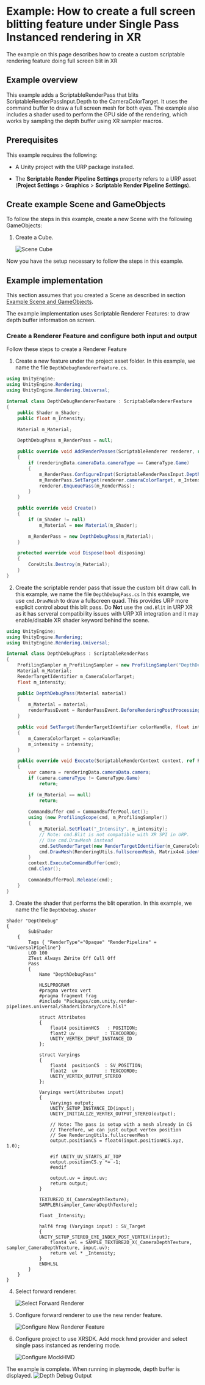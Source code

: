 # Example: How to create a full screen blitting feature under Single Pass Instanced rendering in XR

The example on this page describes how to create a custom scriptable rendering feature doing full screen blit in XR

## Example overview

This example adds a ScriptableRenderPass that blits ScriptableRenderPassInput.Depth to the CameraColorTarget. It uses the command buffer to draw a full screen mesh for both eyes.
The example also includes a shader used to perform the GPU side of the rendering, which works by sampling the depth buffer using XR sampler macros. 

## Prerequisites

This example requires the following:

* A Unity project with the URP package installed.

* The **Scriptable Render Pipeline Settings** property refers to a URP asset (**Project Settings** > **Graphics** > **Scriptable Render Pipeline Settings**).

## Create example Scene and GameObjects<a name="example-objects"></a>

To follow the steps in this example, create a new Scene with the following GameObjects:

1. Create a Cube. 

    ![Scene Cube](../Images/how-to-blit-in-xr/renderobj-cube.png)

Now you have the setup necessary to follow the steps in this example.

## Example implementation

This section assumes that you created a Scene as described in section [Example Scene and GameObjects](#example-objects).

The example implementation uses Scriptable Renderer Features: to draw depth buffer information on screen.

### Create a Renderer Feature and configure both input and output

Follow these steps to create a Renderer Feature

1. Create a new feature under the project asset folder. In this example, we name the file `DepthDebugRendererFeature.cs`.
```cs
using UnityEngine;
using UnityEngine.Rendering;
using UnityEngine.Rendering.Universal;

internal class DepthDebugRendererFeature : ScriptableRendererFeature
{
    public Shader m_Shader;
    public float m_Intensity;

    Material m_Material;

    DepthDebugPass m_RenderPass = null;

    public override void AddRenderPasses(ScriptableRenderer renderer, ref RenderingData renderingData)
    {
        if (renderingData.cameraData.cameraType == CameraType.Game)
        {
            m_RenderPass.ConfigureInput(ScriptableRenderPassInput.Depth);
            m_RenderPass.SetTarget(renderer.cameraColorTarget, m_Intensity);
            renderer.EnqueuePass(m_RenderPass);
        }
    }

    public override void Create()
    {
        if (m_Shader != null)
            m_Material = new Material(m_Shader);

        m_RenderPass = new DepthDebugPass(m_Material);
    }

    protected override void Dispose(bool disposing)
    {
        CoreUtils.Destroy(m_Material);
    }
}
```
2. Create the scriptable render pass that issue the custom blit draw call. In this example, we name the file `DepthDebugPass.cs`
In this example, we use `cmd.DrawMesh` to draw a fullscreen quad. This provides URP more explicit control about this blit pass. 
Do **Not** use the `cmd.Blit` in URP XR as it has serveral compatibility issues with URP XR integration and it may enable/disable XR shader keyword behind the scene.
```cs
using UnityEngine;
using UnityEngine.Rendering;
using UnityEngine.Rendering.Universal;

internal class DepthDebugPass : ScriptableRenderPass
{
    ProfilingSampler m_ProfilingSampler = new ProfilingSampler("DepthDebug");
    Material m_Material;
    RenderTargetIdentifier m_CameraColorTarget;
    float m_intensity;

    public DepthDebugPass(Material material)
    {
        m_Material = material;
        renderPassEvent = RenderPassEvent.BeforeRenderingPostProcessing;
    }

    public void SetTarget(RenderTargetIdentifier colorHandle, float intensity)
    {
        m_CameraColorTarget = colorHandle;
        m_intensity = intensity;
    }

    public override void Execute(ScriptableRenderContext context, ref RenderingData renderingData)
    {
        var camera = renderingData.cameraData.camera;
        if (camera.cameraType != CameraType.Game)
            return;

        if (m_Material == null)
            return;
		
        CommandBuffer cmd = CommandBufferPool.Get();
        using (new ProfilingScope(cmd, m_ProfilingSampler))
        {
            m_Material.SetFloat("_Intensity", m_intensity);
            // Note: cmd.Blit is not compatible with XR SPI in URP.
            // Use cmd.DrawMesh instead
            cmd.SetRenderTarget(new RenderTargetIdentifier(m_CameraColorTarget, 0, CubemapFace.Unknown, -1));
            cmd.DrawMesh(RenderingUtils.fullscreenMesh, Matrix4x4.identity, m_Material);
        }
        context.ExecuteCommandBuffer(cmd);
        cmd.Clear();

        CommandBufferPool.Release(cmd);
    }
}
```
3. Create the shader that performs the blit operation. In this example, we name the file `DepthDebug.shader`
```hlsl
Shader "DepthDebug"
{
        SubShader
    {
        Tags { "RenderType"="Opaque" "RenderPipeline" = "UniversalPipeline"}
        LOD 100
        ZTest Always ZWrite Off Cull Off
        Pass
        {
            Name "DepthDebugPass"

            HLSLPROGRAM
            #pragma vertex vert
            #pragma fragment frag
            #include "Packages/com.unity.render-pipelines.universal/ShaderLibrary/Core.hlsl"

            struct Attributes
            {
                float4 positionHCS   : POSITION;
                float2 uv           : TEXCOORD0;
                UNITY_VERTEX_INPUT_INSTANCE_ID
            };

            struct Varyings
            {
                float4  positionCS  : SV_POSITION;
                float2  uv          : TEXCOORD0;
                UNITY_VERTEX_OUTPUT_STEREO
            };

            Varyings vert(Attributes input)
            {
                Varyings output;
                UNITY_SETUP_INSTANCE_ID(input);
                UNITY_INITIALIZE_VERTEX_OUTPUT_STEREO(output);

                // Note: The pass is setup with a mesh already in CS
                // Therefore, we can just output vertex position
                // See RenderingUtils.fullscreenMesh
                output.positionCS = float4(input.positionHCS.xyz, 1.0);

                #if UNITY_UV_STARTS_AT_TOP
                output.positionCS.y *= -1;
                #endif

                output.uv = input.uv;
                return output;
            }

            TEXTURE2D_X(_CameraDepthTexture);
            SAMPLER(sampler_CameraDepthTexture);

            float _Intensity;

            half4 frag (Varyings input) : SV_Target
            {
			UNITY_SETUP_STEREO_EYE_INDEX_POST_VERTEX(input);
                float4 vel = SAMPLE_TEXTURE2D_X(_CameraDepthTexture, sampler_CameraDepthTexture, input.uv);
                return vel * _Intensity;
            }
            ENDHLSL
        }
    }
}
```
4. Select forward renderer.

    ![Select Forward Renderer](../Images/how-to-blit-in-xr/forward-renderer-asset.png)

7. Configure forward renderer to use the new render feature.
   
    ![Configure New Renderer Feature](../Images/how-to-blit-in-xr/new-render-feature.png)
    
6. Configure project to use XRSDK. Add mock hmd provider and select single pass instanced as rendering mode.
    
    ![Configure MockHMD](../Images/how-to-blit-in-xr/mock-hmd-render-mode.png)

The example is complete. When running in playmode, depth buffer is displayed.
![Depth Debug Output](../Images/how-to-blit-in-xr/render-obj-cube-depth-output.png)
    
